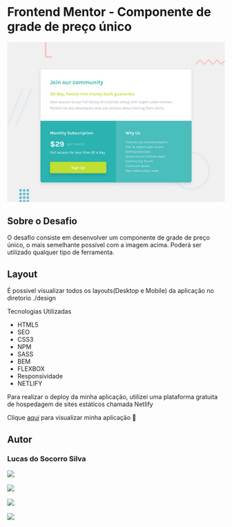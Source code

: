 # Frontend Mentor -  Componente de grade de preço único

  <img src="./design/desktop-preview.jpg" alt="preview">

## Sobre o Desafio
O desafio consiste em desenvolver um componente de grade de preço único, o mais semelhante possível com a imagem acima. Poderá ser utilizado qualquer tipo de ferramenta.



## Layout
É possivel visualizar todos os layouts(Desktop e Mobile) da aplicação no diretorio ./design

Tecnologias Utilizadas

- HTML5
- SEO
- CSS3
- NPM
- SASS
- BEM 
- FLEXBOX
- Responsividade
- NETLIFY

Para realizar o deploy da minha aplicação, utilizei uma plataforma gratuita de hospedagem de sites estáticos chamada Netlify

Clique <a href="https://single-price-grid-component-master-2022.netlify.app/" target="_blank">aqui</a> para visualizar minha aplicação 🚀



## Autor
### Lucas do Socorro Silva

<a href="https://lucas-bio.netlify.app/"><img src="https://img.shields.io/badge/Portfólio-6d28d9?style=for-the-badge&logo=&logoColor=white" target="_blank"></a>

<a href="https://www.frontendmentor.io/profile/Lucassocorrosilva7"><img src="https://img.shields.io/badge/Frontend Mentor-rgb(237, 44, 73)?style=for-the-badge&logo=&logoColor=white" target="_blank"></a>

<a href="https://www.linkedin.com/in/luquinhasssilva/"><img src="https://img.shields.io/badge/LinkedIn-0077B5?style=for-the-badge&logo=linkedin&logoColor=white" target="_blank"></a>

<a href="mailto:someone@lucassocorrosilva@gmail.com"><img src="https://img.shields.io/badge/Gmail-D14836?style=for-the-badge&logo=gmail&logoColor=white" target="_blank"></a>



